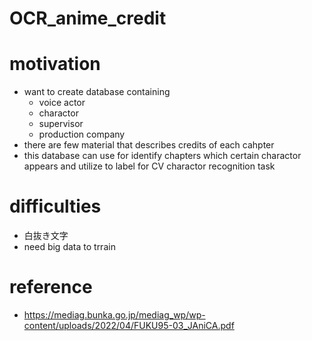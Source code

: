 # OCR_anime_credit
# motivation
- want to create database containing
  - voice actor
  - charactor
  - supervisor 
  - production company
- there are few material that describes credits of each cahpter
- this database can use for identify chapters which certain charactor appears and utilize to label for CV charactor recognition task
# difficulties
- 白抜き文字
- need big data to trrain
# reference
- https://mediag.bunka.go.jp/mediag_wp/wp-content/uploads/2022/04/FUKU95-03_JAniCA.pdf
